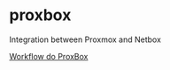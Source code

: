 # proxbox
Integration between Proxmox and Netbox

[Workflow do ProxBox](https://whimsical.com/proxbox-integracao-netbox-e-proxmox-XtrSijkFx2ZUKmkcAZqoUx)
